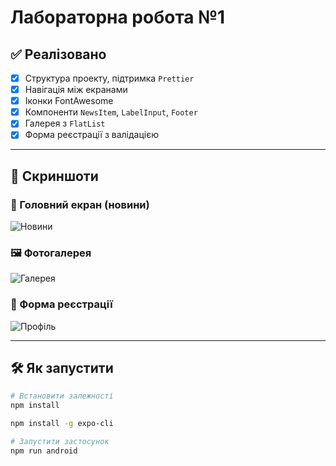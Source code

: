 # Лабораторна робота №1

## ✅ Реалізовано

- [x] Структура проекту, підтримка `Prettier`
- [x] Навігація між екранами
- [x] Іконки FontAwesome
- [x] Компоненти `NewsItem`, `LabelInput`, `Footer`
- [x] Галерея з `FlatList`
- [x] Форма реєстрації з валідацією

---

## 🧪 Скриншоти

### 📱 Головний екран (новини)

![Новини](./screenshots/news.png)

### 🖼️ Фотогалерея

![Галерея](./screenshots/gallery.png)

### 👤 Форма реєстрації

![Профіль](./screenshots/profile.png)

---

## 🛠️ Як запустити

```bash
# Встановити залежності
npm install

npm install -g expo-cli

# Запустити застосунок
npm run android
```
